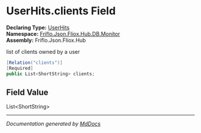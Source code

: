 ﻿<!--  
  <auto-generated>   
    The contents of this file were generated by a tool.  
    Changes to this file may be list if the file is regenerated  
  </auto-generated>   
-->

# UserHits.clients Field

**Declaring Type:** [UserHits](../index.md)  
**Namespace:** [Friflo.Json.Fliox.Hub.DB.Monitor](../../index.md)  
**Assembly:** Friflo.Json.Fliox.Hub

list of clients owned by a user

```csharp
[Relation("clients")]
[Required]
public List<ShortString> clients;
```

## Field Value

List\<ShortString\>

___

*Documentation generated by [MdDocs](https://github.com/ap0llo/mddocs)*
